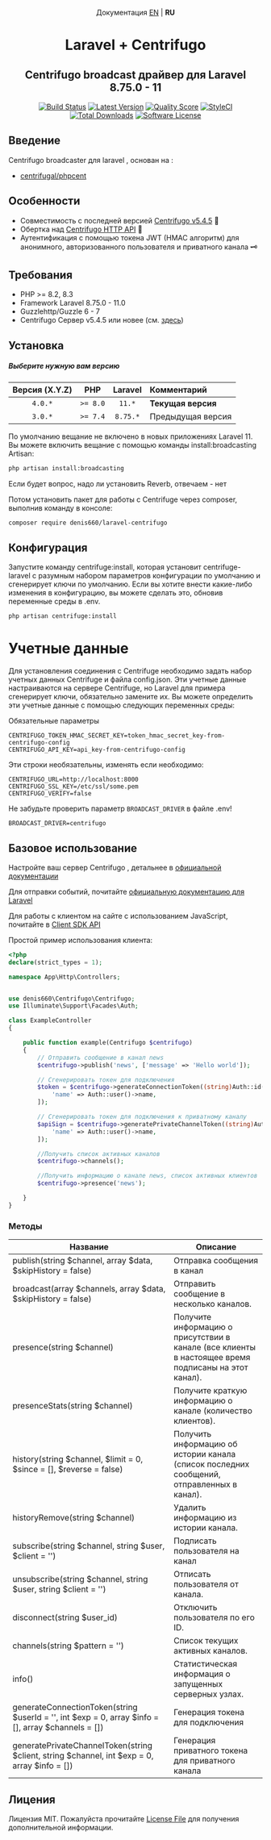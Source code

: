 <p align="center">Документация <a href="https://github.com/denis660/laravel-centrifugo/blob/master/README.md">EN</a> | <b>RU</b></p>

<h1 align="center">Laravel + Centrifugo</h1>
<h2 align="center">Centrifugo broadcast драйвер для Laravel 8.75.0 - 11 </h2>

<p align="center">
<a href="https://scrutinizer-ci.com/g/denis660/laravel-centrifugo/build-status/main"><img src="https://scrutinizer-ci.com/g/denis660/laravel-centrifugo/badges/quality-score.png?b=master" alt="Build Status"></a>
<a href="https://github.com/denis660/laravel-centrifugo/releases"><img src="https://img.shields.io/github/release/denis660/laravel-centrifugo.svg?style=flat-square" alt="Latest Version"></a>
<a href="https://scrutinizer-ci.com/g/denis660/laravel-centrifugo"><img src="https://img.shields.io/scrutinizer/g/denis660/laravel-centrifugo.svg?style=flat-square" alt="Quality Score"></a>
<a href="https://github.styleci.io/repos/324202212"><img src="https://github.styleci.io/repos/324202212/shield?branch=master" alt="StyleCI"></a>
<a href="https://packagist.org/packages/denis660/laravel-centrifugo"><img src="https://img.shields.io/packagist/dt/denis660/laravel-centrifugo.svg?style=flat-square" alt="Total Downloads"></a>
<a href="https://github.com/denis660/Centrifuge/blob/master/LICENSE"><img src="https://img.shields.io/badge/license-MIT-blue.svg" alt="Software License"></a>
</p>

## Введение
Centrifugo broadcaster для laravel , основан на :
- [centrifugal/phpcent](https://github.com/centrifugal/phpcent)

## Особенности
- Совместимость с последней версией [Centrifugo v5.4.5](https://github.com/centrifugal/centrifugo/releases/tag/v5.4.5) 🚀
- Обертка над [Centrifugo HTTP API](https://centrifugal.dev/docs/server/server_api) 🔌
- Аутентификация с помощью токена JWT (HMAC алгоритм) для анонимного, авторизованного пользователя и приватного канала 🗝️

## Требования
- PHP >= 8.2, 8.3
- Framework Laravel 8.75.0 - 11.0
- Guzzlehttp/Guzzle 6 - 7
- Centrifugo Сервер v5.4.5 или новее (см. [здесь](https://github.com/centrifugal/centrifugo))

## Установка

##### Выберите нужную вам версию

| Версия  (X.Y.Z) |   PHP    | Laravel |       Комментарий       |
|:----------------------:|:--------:|:-------:|:--------------------|
|        `4.0.*`         | `>= 8.0` | `11.*`   | **Текущая версия** |
|        `3.0.*`         | `>= 7.4` | `8.75.*`   | Предыдущая версия    |


По умолчанию вещание не включено в новых приложениях Laravel 11. Вы можете включить вещание с помощью команды install:broadcasting Artisan:
```bash
php artisan install:broadcasting
```
Если будет вопрос, надо ли установить Reverb, отвечаем - нет

Потом установить пакет для работы с Centrifuge через composer, выполнив команду в консоле:
```bash
composer require denis660/laravel-centrifugo
```

## Конфигурация
Запустите команду centrifuge:install, которая установит centrifuge-laravel с разумным набором параметров конфигурации по умолчанию и сгенерирует ключи по умолчанию.
Если вы хотите внести какие-либо изменения в конфигурацию, вы можете сделать это, обновив переменные среды в .env.
```bash
php artisan centrifuge:install
```

# Учетные данные
Для установления соединения с Centrifuge необходимо задать набор учетных данных Centrifuge и файла config.json.
Эти учетные данные настраиваются на сервере Centrifuge, но Laravel для примера сгенерирует ключи, обязательно замените их. Вы можете определить эти учетные данные с помощью следующих переменных среды:

Обязательные параметры
```
CENTRIFUGO_TOKEN_HMAC_SECRET_KEY=token_hmac_secret_key-from-centrifugo-config
CENTRIFUGO_API_KEY=api_key-from-centrifugo-config
```
Эти строки необязательны, изменять если необходимо:
```
CENTRIFUGO_URL=http://localhost:8000
CENTRIFUGO_SSL_KEY=/etc/ssl/some.pem
CENTRIFUGO_VERIFY=false
```

Не забудьте проверить параметр `BROADCAST_DRIVER` в файле .env!

```
BROADCAST_DRIVER=centrifugo
```

## Базовое использование

Настройте ваш сервер Centrifugo , детальнее в [официальной документации](https://centrifugal.dev)

Для отправки событий, почитайте [официальную документацию для Laravel](https://laravel.com/docs/11.x/broadcasting)

Для работы с клиентом на сайте с использованием JavaScript, почитайте в [Client SDK API](https://centrifugal.dev/docs/transports/client_api)

Простой пример использования клиента:

```php
<?php
declare(strict_types = 1);

namespace App\Http\Controllers;


use denis660\Centrifugo\Centrifugo;
use Illuminate\Support\Facades\Auth;

class ExampleController
{

    public function example(Centrifugo $centrifugo)
    {
        // Отправить сообщение в канал news
        $centrifugo->publish('news', ['message' => 'Hello world']);

        // Сгенерировать токен для подключения
        $token = $centrifugo->generateConnectionToken((string)Auth::id(), 0, [
            'name' => Auth::user()->name,
        ]);

        // Сгенерировать токен для подключения к приватному каналу
        $apiSign = $centrifugo->generatePrivateChannelToken((string)Auth::id(), 'channel', time() + 5 * 60, [
            'name' => Auth::user()->name,
        ]);

        //Получить список активных каналов
        $centrifugo->channels();

        //Получить информацию о канале news, список активных клиентов
        $centrifugo->presence('news');

    }
}
```

### Методы

| Название | Описание |
|------|-------------|
| publish(string $channel, array $data, $skipHistory = false) | Отправка сообщения в канал |
| broadcast(array $channels, array $data, $skipHistory = false) | Отправить сообщение в несколько каналов. |
| presence(string $channel) | Получите информацию о присутствии в канале (все клиенты в настоящее время подписаны на этот канал). |
| presenceStats(string $channel) | Получите краткую информацию о канале (количество клиентов).|
| history(string $channel, $limit = 0, $since = [], $reverse = false) | Получить информацию об истории канала (список последних сообщений, отправленных в канал). |
| historyRemove(string $channel) | Удалить информацию из истории канала. |
| subscribe(string $channel,  string $user, $client = '') | Подписать пользователя на канал |
| unsubscribe(string $channel, string $user, string $client = '') | Отписать пользователя от канала. |
| disconnect(string $user_id) | Отключить пользователя по его ID. |
| channels(string $pattern = '') | Cписок текущих активных каналов. |
| info() | Статистическая информация о запущенных серверных узлах. |
| generateConnectionToken(string $userId = '', int $exp = 0, array $info = [], array $channels = [])  | Генерация токена для подключения |
| generatePrivateChannelToken(string $client, string $channel, int $exp = 0, array $info = []) | Генерация приватного токена для приватного канала |

## Лицения

Лицензия MIT. Пожалуйста прочитайте [License File](https://github.com/denis660/laravel-centrifugo/blob/master/LICENSE) для получения дополнительной информации.

